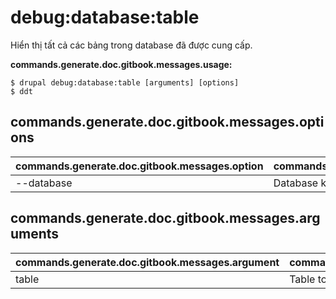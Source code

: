 # debug:database:table
Hiển thị tất cả các bảng trong database đã được cung cấp.

**commands.generate.doc.gitbook.messages.usage:**
```
$ drupal debug:database:table [arguments] [options]
$ ddt  
```

## commands.generate.doc.gitbook.messages.options
commands.generate.doc.gitbook.messages.option | commands.generate.doc.gitbook.messages.details
-------|-------------
--database | Database key from settings.php

## commands.generate.doc.gitbook.messages.arguments
commands.generate.doc.gitbook.messages.argument | commands.generate.doc.gitbook.messages.details
---------|-------------
table | Table to debug
